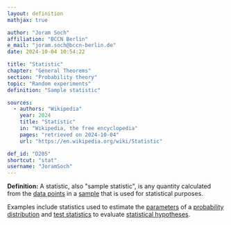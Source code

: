 ```yaml
---
layout: definition
mathjax: true

author: "Joram Soch"
affiliation: "BCCN Berlin"
e_mail: "joram.soch@bccn-berlin.de"
date: 2024-10-04 10:54:22

title: "Statistic"
chapter: "General Theorems"
section: "Probability theory"
topic: "Random experiments"
definition: "Sample statistic"

sources:
  - authors: "Wikipedia"
    year: 2024
    title: "Statistic"
    in: "Wikipedia, the free encyclopedia"
    pages: "retrieved on 2024-10-04"
    url: "https://en.wikipedia.org/wiki/Statistic"

def_id: "D205"
shortcut: "stat"
username: "JoramSoch"
---
```



**Definition:** A statistic, also "sample statistic", is any quantity calculated from the [data points](/D/data) in a [sample](/D/samp) that is used for statistical purposes.

Examples include statistics used to estimate the [parameters](/D/para) of a [probability distribution](/D/dist) and [test statistics](/D/tstat) to evaluate [statistical hypotheses](/D/hyp).